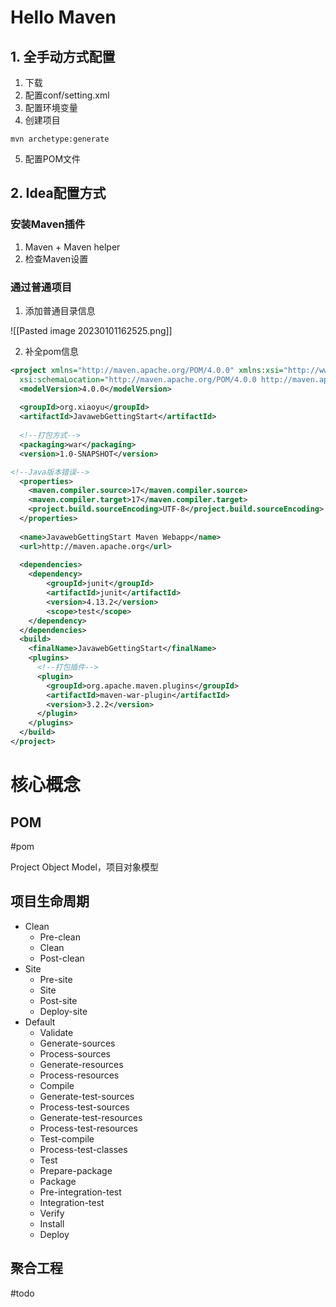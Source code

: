 
# Hello Maven

## 1. 全手动方式配置

1. 下载
2. 配置conf/setting.xml
3. 配置环境变量
4. 创建项目

```shell
mvn archetype:generate
```

5. 配置POM文件

## 2. Idea配置方式

### 安装Maven插件

1. Maven + Maven helper
2. 检查Maven设置

### 通过普通项目

1. 添加普通目录信息

![[Pasted image 20230101162525.png]]

2. 补全pom信息

```xml
<project xmlns="http://maven.apache.org/POM/4.0.0" xmlns:xsi="http://www.w3.org/2001/XMLSchema-instance"  
  xsi:schemaLocation="http://maven.apache.org/POM/4.0.0 http://maven.apache.org/maven-v4_0_0.xsd">  
  <modelVersion>4.0.0</modelVersion>  
  
  <groupId>org.xiaoyu</groupId>  
  <artifactId>JavawebGettingStart</artifactId>  
  
  <!--打包方式-->
  <packaging>war</packaging>  
  <version>1.0-SNAPSHOT</version>  

<!--Java版本错误-->
  <properties>
	<maven.compiler.source>17</maven.compiler.source>  
    <maven.compiler.target>17</maven.compiler.target>  
    <project.build.sourceEncoding>UTF-8</project.build.sourceEncoding>  
  </properties>
  
  <name>JavawebGettingStart Maven Webapp</name>  
  <url>http://maven.apache.org</url>  
  
  <dependencies>
	<dependency>
		<groupId>junit</groupId>  
		<artifactId>junit</artifactId>  
	    <version>4.13.2</version>  
	    <scope>test</scope>  
    </dependency>
  </dependencies>  
  <build>
    <finalName>JavawebGettingStart</finalName>  
    <plugins>
      <!--打包插件-->
      <plugin>
		<groupId>org.apache.maven.plugins</groupId>  
        <artifactId>maven-war-plugin</artifactId>  
        <version>3.2.2</version>  
      </plugin>
    </plugins>
  </build>
</project>
```

# 核心概念
## POM
#pom 

Project Object Model，项目对象模型

## 项目生命周期

- Clean
	- Pre-clean
	- Clean
	- Post-clean
- Site
	- Pre-site
	- Site
	- Post-site
	- Deploy-site	
- Default
	- Validate
	- Generate-sources
	- Process-sources
	- Generate-resources
	- Process-resources
	- Compile
	- Generate-test-sources
	- Process-test-sources
	- Generate-test-resources
	- Process-test-resources
	- Test-compile
	- Process-test-classes
	- Test
	- Prepare-package
	- Package
	- Pre-integration-test
	- Integration-test
	- Verify
	- Install
	- Deploy

## 聚合工程
#todo 
